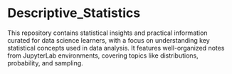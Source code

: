 # Descriptive_Statistics
This repository contains statistical insights and practical information curated for data science learners, with a focus on understanding key statistical concepts used in data analysis. It features well-organized notes from JupyterLab environments, covering topics like distributions, probability, and sampling. 
